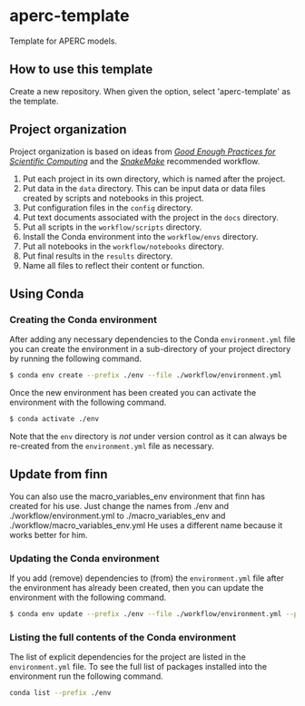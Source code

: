 # aperc-template
Template for APERC models.

## How to use this template
Create a new repository. When given the option, select 'aperc-template' as the template.

## Project organization

Project organization is based on ideas from [_Good Enough Practices for Scientific Computing_](https://journals.plos.org/ploscompbiol/article?id=10.1371/journal.pcbi.1005510) and the [_SnakeMake_](https://snakemake.readthedocs.io/en/stable/snakefiles/deployment.html) recommended workflow. 

1. Put each project in its own directory, which is named after the project.
2. Put data in the `data` directory. This can be input data or data files created by scripts and notebooks in this project.
3. Put configuration files in the `config` directory.
4. Put text documents associated with the project in the `docs` directory.
5. Put all scripts in the `workflow/scripts` directory.
6. Install the Conda environment into the `workflow/envs` directory. 
7. Put all notebooks in the `workflow/notebooks` directory.
8. Put final results in the `results` directory.
9. Name all files to reflect their content or function.

## Using Conda

### Creating the Conda environment

After adding any necessary dependencies to the Conda `environment.yml` file you can create the 
environment in a sub-directory of your project directory by running the following command.

```bash
$ conda env create --prefix ./env --file ./workflow/environment.yml
```
Once the new environment has been created you can activate the environment with the following 
command.

```bash
$ conda activate ./env
```

Note that the `env` directory is *not* under version control as it can always be re-created from 
the `environment.yml` file as necessary.

## Update from finn
You can also use the macro_variables_env environment that finn has created for his use. Just change the names from ./env and ./workflow/environment.yml to ./macro_variables_env and ./workflow/macro_variables_env.yml
He uses a different name because it works better for him.
### Updating the Conda environment

If you add (remove) dependencies to (from) the `environment.yml` file after the environment has 
already been created, then you can update the environment with the following command.

```bash
$ conda env update --prefix ./env --file ./workflow/environment.yml --prune
```

### Listing the full contents of the Conda environment

The list of explicit dependencies for the project are listed in the `environment.yml` file. To see the full list of packages installed into the environment run the following command.

```bash
conda list --prefix ./env
```

